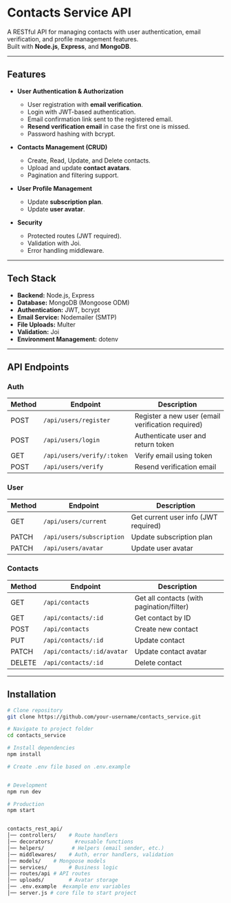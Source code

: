 # Contacts Service API

A RESTful API for managing contacts with user authentication, email verification, and profile management features.  
Built with **Node.js**, **Express**, and **MongoDB**.

---

## Features

- **User Authentication & Authorization**

  - User registration with **email verification**.
  - Login with JWT-based authentication.
  - Email confirmation link sent to the registered email.
  - **Resend verification email** in case the first one is missed.
  - Password hashing with bcrypt.

- **Contacts Management (CRUD)**

  - Create, Read, Update, and Delete contacts.
  - Upload and update **contact avatars**.
  - Pagination and filtering support.

- **User Profile Management**

  - Update **subscription plan**.
  - Update **user avatar**.

- **Security**
  - Protected routes (JWT required).
  - Validation with Joi.
  - Error handling middleware.

---

## Tech Stack

- **Backend:** Node.js, Express
- **Database:** MongoDB (Mongoose ODM)
- **Authentication:** JWT, bcrypt
- **Email Service:** Nodemailer (SMTP)
- **File Uploads:** Multer
- **Validation:** Joi
- **Environment Management:** dotenv

---

## API Endpoints

### Auth

| Method | Endpoint                   | Description                                       |
| ------ | -------------------------- | ------------------------------------------------- |
| POST   | `/api/users/register`      | Register a new user (email verification required) |
| POST   | `/api/users/login`         | Authenticate user and return token                |
| GET    | `/api/users/verify/:token` | Verify email using token                          |
| POST   | `/api/users/verify`        | Resend verification email                         |

### User

| Method | Endpoint                  | Description                          |
| ------ | ------------------------- | ------------------------------------ |
| GET    | `/api/users/current`      | Get current user info (JWT required) |
| PATCH  | `/api/users/subscription` | Update subscription plan             |
| PATCH  | `/api/users/avatar`       | Update user avatar                   |

### Contacts

| Method | Endpoint                   | Description                               |
| ------ | -------------------------- | ----------------------------------------- |
| GET    | `/api/contacts`            | Get all contacts (with pagination/filter) |
| GET    | `/api/contacts/:id`        | Get contact by ID                         |
| POST   | `/api/contacts`            | Create new contact                        |
| PUT    | `/api/contacts/:id`        | Update contact                            |
| PATCH  | `/api/contacts/:id/avatar` | Update contact avatar                     |
| DELETE | `/api/contacts/:id`        | Delete contact                            |

---

## Installation

```bash
# Clone repository
git clone https://github.com/your-username/contacts_service.git

# Navigate to project folder
cd contacts_service

# Install dependencies
npm install

# Create .env file based on .env.example


# Development
npm run dev

# Production
npm start


contacts_rest_api/
│── controllers/    # Route handlers
│── decorators/       #reusable functions
│── helpers/         # Helpers (email sender, etc.)
│── middlewares/    # Auth, error handlers, validation
│── models/    # Mongoose models
│── services/       # Business logic
│── routes/api # API routes
│── uploads/        # Avatar storage
│── .env.example  #example env variables
│── server.js # core file to start project
```
